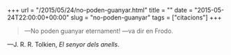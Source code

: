 +++
url = "/2015/05/24/no-poden-guanyar.html"
title = ""
date = "2015-05-24T22:00:00+00:00"
slug = "no-poden-guanyar"
tags = ["citacions"]
+++

> —No poden guanyar eternament! —va dir en Frodo.

—J. R. R. Tolkien, *El senyor dels anells*.

